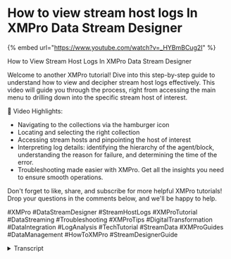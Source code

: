 # How to view stream host logs In XMPro Data Stream Designer
{% embed url="https://www.youtube.com/watch?v=_HYBmBCug2I" %}

How to View Stream Host Logs In XMPro Data Stream Designer

Welcome to another XMPro tutorial! Dive into this step-by-step guide to understand how to view and decipher stream host logs effectively. This video will guide you through the process, right from accessing the main menu to drilling down into the specific stream host of interest.

🔹 Video Highlights:

- Navigating to the collections via the hamburger icon
- Locating and selecting the right collection
- Accessing stream hosts and pinpointing the host of interest
- Interpreting log details: identifying the hierarchy of the agent/block, understanding the reason for failure, and determining the time of the error.
- Troubleshooting made easier with XMPro. Get all the insights you need to ensure smooth operations.

Don't forget to like, share, and subscribe for more helpful XMPro tutorials! Drop your questions in the comments below, and we'll be happy to help.

#XMPro #DataStreamDesigner #StreamHostLogs #XMProTutorial #DataStreaming #Troubleshooting #XMProTips #DigitalTransformation #DataIntegration #LogAnalysis #TechTutorial #StreamData #XMProGuides #DataManagement #HowToXMPro #StreamDesignerGuide
<details>
<summary>Transcript</summary>in this video we will be demonstrating

how to view stream host logs

to start off with select the hamburger

icon then select collections then the

collection of Interest

from here select stream hosts and then

the host of Interest

from here the logs will tell the user

the hierarchy of the agent or block that

failed why it failed and when it failed
</details>